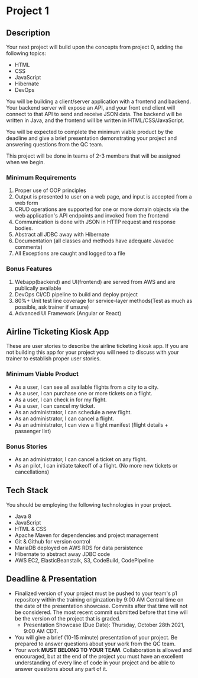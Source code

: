 # Project 1

## Description

Your next project will build upon the concepts from project 0, adding the following topics:
 - HTML
 - CSS
 - JavaScript
 - Hibernate
 - DevOps

You will be building a client/server application with a frontend and backend. Your backend server will expose an API, and your front end client will connect to that API to send and receive JSON data. The backend will be written in Java, and the frontend will be written in HTML/CSS/JavaScript. 
  
You will be expected to complete the minimum viable product by the deadline and give a brief presentation demonstrating your project and answering questions from the QC team.

This project will be done in teams of 2-3 members that will be assigned when we begin.

### Minimum Requirements
1. Proper use of OOP principles
2. Output is presented to user on a web page, and input is accepted from a web form
4. CRUD operations are supported for one or more domain objects via the web application's API endpoints and invoked from the frontend
5. Communication is done with JSON in HTTP request and response bodies.
6. Abstract all JDBC away with Hibernate
7. Documentation (all classes and methods have adequate Javadoc comments)
8. All Exceptions are caught and logged to a file

### Bonus Features
1. Webapp(backend) and UI(frontend) are served from AWS and are publically available
1. DevOps CI/CD pipeline to build and deploy project
2. 80%+ Unit test line coverage for service-layer methods(Test as much as possible, ask trainer if unsure)
3. Advanced UI Framework (Angular or React)


## Airline Ticketing Kiosk App
These are user stories to describe the airline ticketing kiosk app. If you are not building this app for your project you will need to discuss with your trainer to establish proper user stories.

### Minimum Viable Product
* As a user, I can see all available flights from a city to a city.
* As a user, I can purchase one or more tickets on a flight.
* As a user, I can check in for my flight.
* As a user, I can cancel my ticket.
* As an administrator, I can schedule a new flight.
* As an administrator, I can cancel a flight.
* As an administrator, I can view a flight manifest (flight details + passenger list)

### Bonus Stories
* As an administrator, I can cancel a ticket on any flight.
* As an pilot, I can initiate takeoff of a flight. (No more new tickets or cancellations)

## Tech Stack
You should be employing the following technologies in your project.
 - Java 8
 - JavaScript
 - HTML & CSS
 - Apache Maven for dependencies and project management
 - Git & Github for version control
 - MariaDB deployed on AWS RDS for data persistence
 - Hibernate to abstract away JDBC code
 - AWS EC2, ElasticBeanstalk, S3, CodeBuild, CodePipeline

## Deadline & Presentation
 - Finalized version of your project must be pushed to your team's p1 repository within the training originzation by 9:00 AM Central time on the date of the presentation showcase. Commits after that time will not be considered. The most recent commit submitted before that time will be the version of the project that is graded.
   - Presentation Showcase (Due Date): Thursday, October 28th 2021, 9:00 AM CDT.
 - You will give a brief (10-15 minute) presentation of your project. Be prepared to answer questions about your work from the QC team.
 - Your work **MUST BELONG TO YOUR TEAM**. Collaboration is allowed and encouraged, but at the end of the project you must have an excellent understanding of every line of code in your project and be able to answer questions about any part of it.
